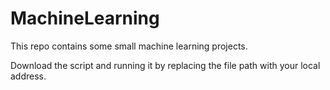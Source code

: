 # MachineLearning

This repo contains some small machine learning projects.

Download the script and running it by replacing the file path with your local address.
